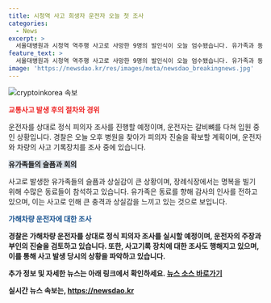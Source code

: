```yaml
---
title: 시청역 사고 희생자 운전자 오늘 첫 조사
categories:
  - News
excerpt: >
  서울대병원과 시청역 역주행 사고로 사망한 9명의 발인식이 오늘 엄수됐습니다. 유가족과 동료들의 슬픔 속에서 피해자를 추모하는 장면이 이어졌으며, 경찰은 운전자를 피의자로 조사할 예정입니다. 사고 차량의 주장과 실제 사고 기록 장치의 확인 결과가 대립되고 있습니다. (출처: 연합뉴스)
feature_text: >
  서울대병원과 시청역 역주행 사고로 사망한 9명의 발인식이 오늘 엄수됐습니다. 유가족과 동료들의 슬픔 속에서 피해자를 추모하는 장면이 이어졌으며, 경찰은 운전자를 피의자로 조사할 예정입니다. 사고 차량의 주장과 실제 사고 기록 장치의 확인 결과가 대립되고 있습니다. (출처: 연합뉴스)
image: 'https://newsdao.kr/res/images/meta/newsdao_breakingnews.jpg'
---
```


<p><img src="https://newsdao.kr/res/images/meta/newsdao_breakingnews.jpg" alt="cryptoinkorea 속보" /></p>

<p><b><span style="color: #ee2323;">교통사고 발생 후의 절차와 경위</span></b></p>

<p>운전자를 상대로 정식 피의자 조사를 진행할 예정이며, 운전자는 갈비뼈를 다쳐 입원 중인 상황입니다. 경찰은 오늘 오후 병원을 찾아가 피의자 진술을 확보할 계획이며, 운전자와 차량의 사고 기록장치를 조사 중에 있습니다.</p>

<p><b><span style="background-color: #21538527;">유가족들의 슬픔과 회의</span></b></p>

<p>사고로 발생한 유가족들의 슬픔과 상실감이 큰 상황이며, 장례식장에서는 명복을 빌기 위해 수많은 동료들이 참석하고 있습니다. 유가족은 동료를 향해 감사의 인사를 전하고 있으며, 이는 사고로 인해 큰 충격과 상실감을 느끼고 있는 것으로 보입니다.</p>

<p><b><span style="color: #1a5490;">가해차량 운전자에 대한 조사</span><b></p>

<p>경찰은 가해차량 운전자를 상대로 정식 피의자 조사를 실시할 예정이며, 운전자의 주장과 부인의 진술을 검토하고 있습니다. 또한, 사고기록 장치에 대한 조사도 행해지고 있으며, 이를 통해 사고 발생 당시의 상황을 파악하고 있습니다.</p>

<p><strong>추가 정보 및 자세한 뉴스는 아래 링크에서 확인하세요.</strong>
<a href="https://www.example.com/news123">뉴스 소스 바로가기</a></p>
실시간 뉴스 속보는, <a href="https://newsdao.kr" rel="dofollow">https://newsdao.kr</a>



